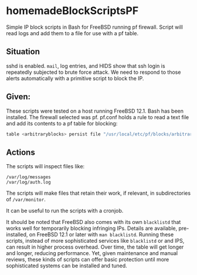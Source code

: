 # homemadeBlockScriptsPF
Simple IP block scripts in Bash for FreeBSD running pf firewall.  Script will read logs and add them to a file for use with a pf table. 

## Situation
sshd is enabled.  `mail`, log entries, and HIDS show that ssh login is repeatedly subjected to brute force attack.  We need to respond to those alerts automatically with a primitive script to block the IP.

## Given:
These scripts were tested on a host running FreeBSD 12.1.
Bash has been installed.
The firewall selected was pf.
pf.conf holds a rule to read a text file and add its contents to a pf table for blocking:

```sh
table <arbitraryblocks> persist file "/usr/local/etc/pf/blocks/arbitraryBlocks.txt"
```
  
 ## Actions 
 The scripts will inspect files like:
```
/var/log/messages
/var/log/auth.log
```

The scripts will make files that retain their work, if relevant, in subdirectories of `/var/monitor`.

It can be useful to run the scripts with a cronjob.

It should be noted that FreeBSD also comes with its own `blacklistd` that works well for temporarily blocking infringing IPs.  Details are available, pre-installed, on FreeBSD 12.1 or later with `man blacklistd`.  Running these scripts, instead of more sophisticated services like `blacklistd` or and IPS, can result in higher process overhead.  Over time, the table will get longer and longer, reducing performance.  Yet, given maintenance and manual reviews, these kinds of scripts can offer basic protection until more sophisticated systems can be installed and tuned.
